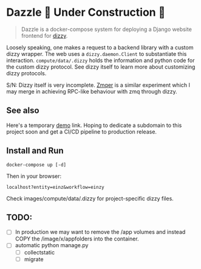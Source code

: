 # Dazzle  🚧 Under Construction 🚧

> Dazzle is a docker-compose system for deploying a Django website frontend for [dizzy](https://github.com/GRAYgoose124/dizzy).


Loosely speaking, one makes a request to a backend library with a custom dizzy wrapper. The web uses a `dizzy.daemon.Client` to substantiate this interaction. `compute/data/.dizzy` holds the information and python code for the custom dizzy protocol. See dizzy itself to learn more about customizing dizzy protocols.

S/N: Dizzy itself is very incomplete. [Zmqer](https://github.com/GRAYgoose124/codespace_play/tree/main/zmqer) is a similar experiment which I may merge in achieving RPC-like behaviour with zmq through dizzy.

## See also 

Here's a temporary [demo](http://piedhyper.space) link. Hoping to dedicate a subdomain to this project soon and get a CI/CD pipeline to production release.


## Install and Run

    docker-compose up [-d]

Then in your browser:

    localhost?entity=einz&workflow=einzy

Check images/compute/data/.dizzy for project-specific dizzy files.


## TODO:
- [ ] In production we may want to remove the /app volumes and instead COPY the /image/x/appfolders into the container.
- [ ] automatic python manage.py 
  - [ ] collectstatic
  - [ ] migrate